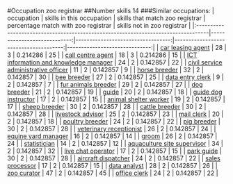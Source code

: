 #Occupation zoo registrar
##Number skills 14
###Similar occupations:
| occupation                                                                        |   skills in this occupation |   skills that match zoo registrar |   percentage match with zoo registrar |   skills not in zoo registrar |
|:----------------------------------------------------------------------------------|----------------------------:|----------------------------------:|--------------------------------------:|------------------------------:|
| [car leasing agent](car_leasing_agent.md)                                         |                          28 |                                 3 |                              0.214286 |                            25 |
| [call centre agent](call_centre_agent.md)                                         |                          18 |                                 3 |                              0.214286 |                            15 |
| [ICT information and knowledge manager](ICT_information_and_knowledge_manager.md) |                          24 |                                 2 |                              0.142857 |                            22 |
| [civil service administrative officer](civil_service_administrative_officer.md)   |                          11 |                                 2 |                              0.142857 |                             9 |
| [horse breeder](horse_breeder.md)                                                 |                          32 |                                 2 |                              0.142857 |                            30 |
| [bee breeder](bee_breeder.md)                                                     |                          27 |                                 2 |                              0.142857 |                            25 |
| [data entry clerk](data_entry_clerk.md)                                           |                           9 |                                 2 |                              0.142857 |                             7 |
| [fur animals breeder](fur_animals_breeder.md)                                     |                          29 |                                 2 |                              0.142857 |                            27 |
| [dog breeder](dog_breeder.md)                                                     |                          21 |                                 2 |                              0.142857 |                            19 |
| [guide](guide.md)                                                                 |                          20 |                                 2 |                              0.142857 |                            18 |
| [guide dog instructor](guide_dog_instructor.md)                                   |                          17 |                                 2 |                              0.142857 |                            15 |
| [animal shelter worker](animal_shelter_worker.md)                                 |                          19 |                                 2 |                              0.142857 |                            17 |
| [sheep breeder](sheep_breeder.md)                                                 |                          30 |                                 2 |                              0.142857 |                            28 |
| [cattle breeder](cattle_breeder.md)                                               |                          30 |                                 2 |                              0.142857 |                            28 |
| [livestock advisor](livestock_advisor.md)                                         |                          25 |                                 2 |                              0.142857 |                            23 |
| [mail clerk](mail_clerk.md)                                                       |                          20 |                                 2 |                              0.142857 |                            18 |
| [poultry breeder](poultry_breeder.md)                                             |                          24 |                                 2 |                              0.142857 |                            22 |
| [pig breeder](pig_breeder.md)                                                     |                          30 |                                 2 |                              0.142857 |                            28 |
| [veterinary receptionist](veterinary_receptionist.md)                             |                          26 |                                 2 |                              0.142857 |                            24 |
| [equine yard manager](equine_yard_manager.md)                                     |                          16 |                                 2 |                              0.142857 |                            14 |
| [groom](groom.md)                                                                 |                          26 |                                 2 |                              0.142857 |                            24 |
| [statistician](statistician.md)                                                   |                          14 |                                 2 |                              0.142857 |                            12 |
| [aquaculture site supervisor](aquaculture_site_supervisor.md)                     |                          34 |                                 2 |                              0.142857 |                            32 |
| [live chat operator](live_chat_operator.md)                                       |                          17 |                                 2 |                              0.142857 |                            15 |
| [park guide](park_guide.md)                                                       |                          30 |                                 2 |                              0.142857 |                            28 |
| [aircraft dispatcher](aircraft_dispatcher.md)                                     |                          24 |                                 2 |                              0.142857 |                            22 |
| [sales processor](sales_processor.md)                                             |                          17 |                                 2 |                              0.142857 |                            15 |
| [data analyst](data_analyst.md)                                                   |                          28 |                                 2 |                              0.142857 |                            26 |
| [zoo curator](zoo_curator.md)                                                     |                          47 |                                 2 |                              0.142857 |                            45 |
| [office clerk](office_clerk.md)                                                   |                          24 |                                 2 |                              0.142857 |                            22 |
